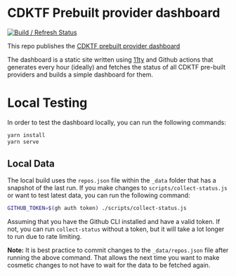 # CDKTF Prebuilt provider dashboard

[![Build / Refresh Status](https://github.com/cdktf/cdktf-provider-dashboard/actions/workflows/build.yml/badge.svg)](https://github.com/cdktf/cdktf-provider-dashboard/actions/workflows/build.yml)

This repo publishes the [CDKTF prebuilt provider dashboard](https://cdktf.github.io/cdktf-provider-dashboard/)

The dashboard is a static site written using [11ty](https://www.11ty.dev/) and Github actions that generates every hour (ideally) and fetches the status of all CDKTF pre-built providers and builds a simple dashboard for them.

# Local Testing

In order to test the dashboard locally, you can run the following commands:

```bash
yarn install
yarn serve
```

## Local Data

The local build uses the `repos.json` file within the `_data` folder that has a snapshot of the last run. If you make changes to `scripts/collect-status.js` or want to test latest data, you can run the following command:

```bash
GITHUB_TOKEN=$(gh auth token) ./scripts/collect-status.js
```

Assuming that you have the Github CLI installed and have a valid token. If not, you can run `collect-status` without a token, but it will take a lot longer to run due to rate limiting.

**Note:** It is best practice to commit changes to the `_data/repos.json` file after running the above command. That allows the next time you want to make cosmetic changes to not have to wait for the data to be fetched again.
